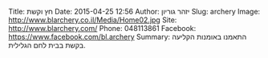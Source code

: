 Title: חץ וקשת
Date: 2015-04-25 12:56
Author: יזהר גוריון
Slug: archery
Image: http://www.blarchery.co.il/Media/Home02.jpg
Site: http://www.blarchery.com/
Phone: 048113861
Facebook: https://www.facebook.com/bl.archery
Summary: התאמנו באומנות הקליעה בקשת בבית לחם הגלילית.
